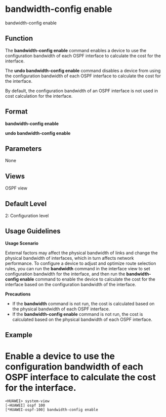 bandwidth-config enable
=======================

bandwidth-config enable

Function
--------



The **bandwidth-config enable** command enables a device to use the configuration bandwidth of each OSPF interface to calculate the cost for the interface.

The **undo bandwidth-config enable** command disables a device from using the configuration bandwidth of each OSPF interface to calculate the cost for the interface.



By default, the configuration bandwidth of an OSPF interface is not used in cost calculation for the interface.


Format
------

**bandwidth-config enable**

**undo bandwidth-config enable**


Parameters
----------

None

Views
-----

OSPF view


Default Level
-------------

2: Configuration level


Usage Guidelines
----------------

**Usage Scenario**

External factors may affect the physical bandwidth of links and change the physical bandwidth of interfaces, which in turn affects network performance. To configure a device to adjust and optimize route selection rules, you can run the **bandwidth** command in the interface view to set configuration bandwidth for the interface, and then run the **bandwidth-config enable** command to enable the device to calculate the cost for the interface based on the configuration bandwidth of the interface.

**Precautions**

* If the **bandwidth** command is not run, the cost is calculated based on the physical bandwidth of each OSPF interface.
* If the **bandwidth-config enable** command is not run, the cost is calculated based on the physical bandwidth of each OSPF interface.

Example
-------

# Enable a device to use the configuration bandwidth of each OSPF interface to calculate the cost for the interface.
```
<HUAWEI> system-view
[~HUAWEI] ospf 100
[*HUAWEI-ospf-100] bandwidth-config enable

```